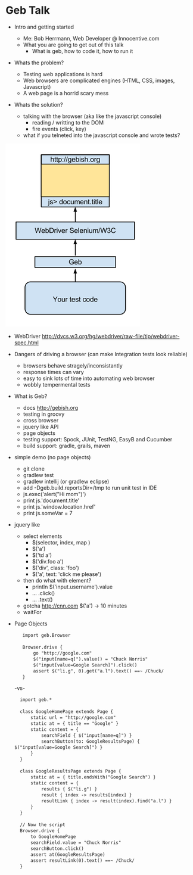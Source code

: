 # Geb Talk 


- Intro and getting started
    - Me: Bob Herrmann, Web Developer @ Innocentive.com
    - What you are going to get out of this talk
         - What is geb, how to code it, how to run it

- Whats the problem?
    - Testing web applications is hard
    - Web browsers are complicated engines (HTML, CSS, images, Javascript)
    - A web page is a horrid scary mess

- Whats the solution?  
    - talking with the browser (aka like the javascript console)
        - reading / writting to the DOM  
        - fire events (click, key)
    - what if you telneted into the javascript console and wrote tests?


![Geb diagram](diagram.png)
 
- WebDriver
   http://dvcs.w3.org/hg/webdriver/raw-file/tip/webdriver-spec.html

- Dangers of driving a browser (can make Integration tests look reliable)
    - browsers behave stragely/inconsistantly
    - response times can vary
    - easy to sink lots of time into automating web browser
    - wobbly tempermental tests

- What is Geb?
    - docs http://gebish.org
    - testing in groovy
    - cross browser
    - jquery like API
    - page objects
    - testing support: Spock, JUnit, TestNG, EasyB and Cucumber
    - build support: gradle, grails, maven

- simple demo (no page objects)
    - git clone
    - gradlew test
    - gradlew intellij  (or gradlew eclipse)
    - add -Dgeb.build.reportsDir=/tmp to run unit test in IDE
    - js.exec('alert("Hi mom")')
    - print js.'document.title'
    - print js.'window.location.href'
    - print js.someVar = 7

- jquery like
    - select elements
        -  $(selector, index, map )
        -  $('a')
        -  $('td a')
        -  $('div.foo a')
        -  $('div', class: 'foo')
        -  $('a', text: 'click me please')
    - then do what with element?
        -  println $('input.username').value
        -  ... .click()
        - ... .text()
    - gotcha   http://cnn.com $('a') -> 10 minutes
    - waitFor


- Page Objects

         import geb.Browser

         Browser.drive {
             go "http://google.com"
             $("input[name=q]").value() = "Chuck Norris"
             $("input[value=Google Search]").click()
             assert $("li.g", 0).get("a.l").text() ==~ /Chuck/
         }

    -vs-

        import geb.*

        class GoogleHomePage extends Page {
            static url = "http://google.com"
            static at = { title == "Google" }
            static content = {
                searchField { $("input[name=q]") }
                searchButton(to: GoogleResultsPage) { $("input[value=Google Search]") }
            }
        }

        class GoogleResultsPage extends Page {
            static at = { title.endsWith("Google Search") }
            static content = {
                results { $("li.g") }
                result { index -> results[index] }
                resultLink { index -> result(index).find("a.l") }
            }
        }

        // Now the script
        Browser.drive {
            to GoogleHomePage
            searchField.value = "Chuck Norris"
            searchButton.click()
            assert at(GoogleResultsPage)
            assert resultLink(0).text() ==~ /Chuck/
        }
